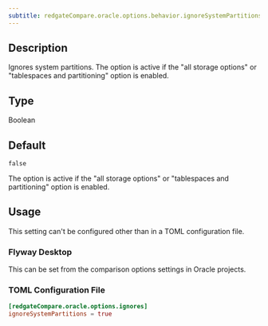 ```yaml
---
subtitle: redgateCompare.oracle.options.behavior.ignoreSystemPartitions
---
```


## Description

Ignores system partitions. The option is active if the "all storage options" or "tablespaces and partitioning" option is enabled.

## Type

Boolean

## Default

`false`

The option is active if the "all storage options" or "tablespaces and partitioning" option is enabled.

## Usage

This setting can't be configured other than in a TOML configuration file.

### Flyway Desktop

This can be set from the comparison options settings in Oracle projects.

### TOML Configuration File

```toml
[redgateCompare.oracle.options.ignores]
ignoreSystemPartitions = true
```
